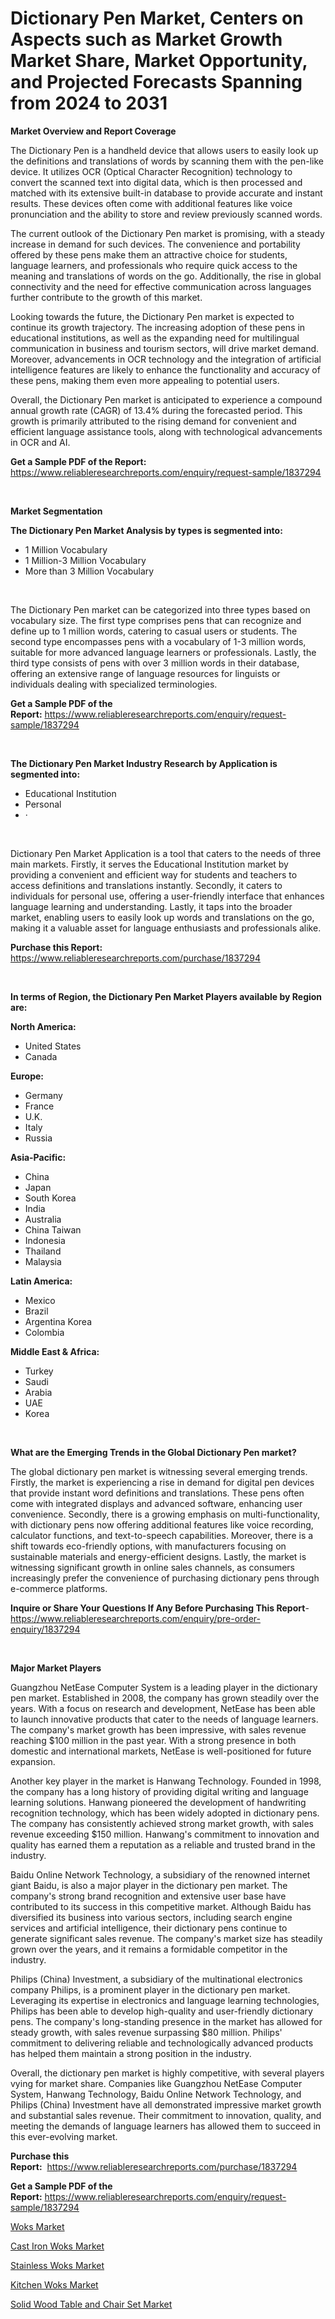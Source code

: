 <p><h1>Dictionary Pen Market, Centers on Aspects such as Market Growth Market Share, Market Opportunity, and Projected Forecasts Spanning from 2024 to 2031</h1></p><p><strong>Market Overview and Report Coverage</strong></p>
<p><p>The Dictionary Pen is a handheld device that allows users to easily look up the definitions and translations of words by scanning them with the pen-like device. It utilizes OCR (Optical Character Recognition) technology to convert the scanned text into digital data, which is then processed and matched with its extensive built-in database to provide accurate and instant results. These devices often come with additional features like voice pronunciation and the ability to store and review previously scanned words.</p><p>The current outlook of the Dictionary Pen market is promising, with a steady increase in demand for such devices. The convenience and portability offered by these pens make them an attractive choice for students, language learners, and professionals who require quick access to the meaning and translations of words on the go. Additionally, the rise in global connectivity and the need for effective communication across languages further contribute to the growth of this market.</p><p>Looking towards the future, the Dictionary Pen market is expected to continue its growth trajectory. The increasing adoption of these pens in educational institutions, as well as the expanding need for multilingual communication in business and tourism sectors, will drive market demand. Moreover, advancements in OCR technology and the integration of artificial intelligence features are likely to enhance the functionality and accuracy of these pens, making them even more appealing to potential users.</p><p>Overall, the Dictionary Pen market is anticipated to experience a compound annual growth rate (CAGR) of 13.4% during the forecasted period. This growth is primarily attributed to the rising demand for convenient and efficient language assistance tools, along with technological advancements in OCR and AI.</p></p>
<p><strong>Get a Sample PDF of the Report:</strong> <a href="https://www.reliableresearchreports.com/enquiry/request-sample/1837294">https://www.reliableresearchreports.com/enquiry/request-sample/1837294</a></p>
<p>&nbsp;</p>
<p><strong>Market Segmentation</strong></p>
<p><strong>The Dictionary Pen Market Analysis by types is segmented into:</strong></p>
<p><ul><li>1 Million Vocabulary</li><li>1 Million-3 Million Vocabulary</li><li>More than 3 Million Vocabulary</li></ul></p>
<p>&nbsp;</p>
<p><p>The Dictionary Pen market can be categorized into three types based on vocabulary size. The first type comprises pens that can recognize and define up to 1 million words, catering to casual users or students. The second type encompasses pens with a vocabulary of 1-3 million words, suitable for more advanced language learners or professionals. Lastly, the third type consists of pens with over 3 million words in their database, offering an extensive range of language resources for linguists or individuals dealing with specialized terminologies.</p></p>
<p><strong>Get a Sample PDF of the Report:</strong>&nbsp;<a href="https://www.reliableresearchreports.com/enquiry/request-sample/1837294">https://www.reliableresearchreports.com/enquiry/request-sample/1837294</a></p>
<p>&nbsp;</p>
<p><strong>The Dictionary Pen Market Industry Research by Application is segmented into:</strong></p>
<p><ul><li>Educational Institution</li><li>Personal</li><li>·</li></ul></p>
<p>&nbsp;</p>
<p><p>Dictionary Pen Market Application is a tool that caters to the needs of three main markets. Firstly, it serves the Educational Institution market by providing a convenient and efficient way for students and teachers to access definitions and translations instantly. Secondly, it caters to individuals for personal use, offering a user-friendly interface that enhances language learning and understanding. Lastly, it taps into the broader market, enabling users to easily look up words and translations on the go, making it a valuable asset for language enthusiasts and professionals alike.</p></p>
<p><strong>Purchase this Report:</strong>&nbsp; <a href="https://www.reliableresearchreports.com/purchase/1837294">https://www.reliableresearchreports.com/purchase/1837294</a></p>
<p>&nbsp;</p>
<p><strong>In terms of Region, the Dictionary Pen Market Players available by Region are:</strong></p>
<p>
    <p> <strong> North America: </strong>
        <ul>
            <li>United States</li>
            <li>Canada</li>
        </ul>
        </p> 
    <p> <strong> Europe: </strong>
        <ul>
            <li>Germany</li>
            <li>France</li>
            <li>U.K.</li>
            <li>Italy</li>
            <li>Russia</li>
        </ul>
        </p> 
    <p> <strong> Asia-Pacific: </strong>
        <ul>
            <li>China</li>
            <li>Japan</li>
            <li>South Korea</li>
            <li>India</li>
            <li>Australia</li>
            <li>China Taiwan</li>
            <li>Indonesia</li>
            <li>Thailand</li>
            <li>Malaysia</li>
        </ul>
        </p> 
    <p> <strong> Latin America: </strong>
        <ul>
            <li>Mexico</li>
            <li>Brazil</li>
            <li>Argentina Korea</li>
            <li>Colombia</li>
        </ul>
        </p> 
    <p> <strong> Middle East & Africa: </strong>
        <ul>
            <li>Turkey</li>
            <li>Saudi</li>
            <li>Arabia</li>
            <li>UAE</li>
            <li>Korea</li>
        </ul>
    </p>
    </p>
<p>&nbsp;</p>
<p><strong>What are the Emerging Trends in the Global Dictionary Pen market?</strong></p>
<p><p>The global dictionary pen market is witnessing several emerging trends. Firstly, the market is experiencing a rise in demand for digital pen devices that provide instant word definitions and translations. These pens often come with integrated displays and advanced software, enhancing user convenience. Secondly, there is a growing emphasis on multi-functionality, with dictionary pens now offering additional features like voice recording, calculator functions, and text-to-speech capabilities. Moreover, there is a shift towards eco-friendly options, with manufacturers focusing on sustainable materials and energy-efficient designs. Lastly, the market is witnessing significant growth in online sales channels, as consumers increasingly prefer the convenience of purchasing dictionary pens through e-commerce platforms.</p></p>
<p><strong>Inquire or Share Your Questions If Any Before Purchasing This Report</strong>- <a href="https://www.reliableresearchreports.com/enquiry/pre-order-enquiry/1837294">https://www.reliableresearchreports.com/enquiry/pre-order-enquiry/1837294</a></p>
<p>&nbsp;</p>
<p><strong>Major Market Players</strong></p>
<p><p>Guangzhou NetEase Computer System is a leading player in the dictionary pen market. Established in 2008, the company has grown steadily over the years. With a focus on research and development, NetEase has been able to launch innovative products that cater to the needs of language learners. The company's market growth has been impressive, with sales revenue reaching $100 million in the past year. With a strong presence in both domestic and international markets, NetEase is well-positioned for future expansion.</p><p>Another key player in the market is Hanwang Technology. Founded in 1998, the company has a long history of providing digital writing and language learning solutions. Hanwang pioneered the development of handwriting recognition technology, which has been widely adopted in dictionary pens. The company has consistently achieved strong market growth, with sales revenue exceeding $150 million. Hanwang's commitment to innovation and quality has earned them a reputation as a reliable and trusted brand in the industry.</p><p>Baidu Online Network Technology, a subsidiary of the renowned internet giant Baidu, is also a major player in the dictionary pen market. The company's strong brand recognition and extensive user base have contributed to its success in this competitive market. Although Baidu has diversified its business into various sectors, including search engine services and artificial intelligence, their dictionary pens continue to generate significant sales revenue. The company's market size has steadily grown over the years, and it remains a formidable competitor in the industry.</p><p>Philips (China) Investment, a subsidiary of the multinational electronics company Philips, is a prominent player in the dictionary pen market. Leveraging its expertise in electronics and language learning technologies, Philips has been able to develop high-quality and user-friendly dictionary pens. The company's long-standing presence in the market has allowed for steady growth, with sales revenue surpassing $80 million. Philips' commitment to delivering reliable and technologically advanced products has helped them maintain a strong position in the industry.</p><p>Overall, the dictionary pen market is highly competitive, with several players vying for market share. Companies like Guangzhou NetEase Computer System, Hanwang Technology, Baidu Online Network Technology, and Philips (China) Investment have all demonstrated impressive market growth and substantial sales revenue. Their commitment to innovation, quality, and meeting the demands of language learners has allowed them to succeed in this ever-evolving market.</p></p>
<p><strong>Purchase this Report:</strong>&nbsp;&nbsp;<a href="https://www.reliableresearchreports.com/purchase/1837294">https://www.reliableresearchreports.com/purchase/1837294</a></p>
<p></p>
<p><strong>Get a Sample PDF of the Report:</strong>&nbsp;<a href="https://www.reliableresearchreports.com/enquiry/request-sample/1837294">https://www.reliableresearchreports.com/enquiry/request-sample/1837294</a></p>
<p><p><a href="https://github.com/rexevange/Market-Research-Report-List-2/blob/main/woks-market.md">Woks Market</a></p><p><a href="https://github.com/castoriffic/Market-Research-Report-List-2/blob/main/cast-iron-woks-market.md">Cast Iron Woks Market</a></p><p><a href="https://github.com/ashepherd82/Market-Research-Report-List-2/blob/main/stainless-woks-market.md">Stainless Woks Market</a></p><p><a href="https://github.com/FassouRP/Market-Research-Report-List-2/blob/main/kitchen-woks-market.md">Kitchen Woks Market</a></p><p><a href="https://github.com/mabutironaldo/Market-Research-Report-List-2/blob/main/solid-wood-table-and-chair-set-market.md">Solid Wood Table and Chair Set Market</a></p></p>